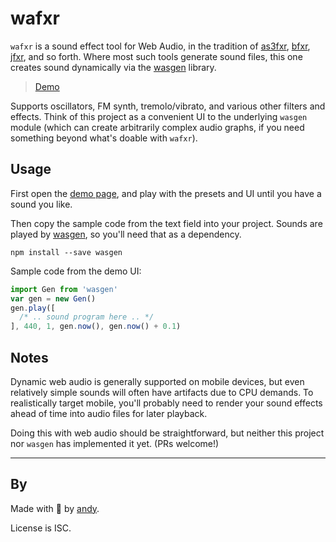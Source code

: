 
# wafxr

`wafxr` is a sound effect tool for Web Audio,
in the tradition of 
[as3fxr](http://www.superflashbros.net/as3sfxr/), 
[bfxr](http://www.bfxr.net/), 
[jfxr](http://jfxr.frozenfractal.com/), 
and so forth. Where most such tools generate sound files, this one 
creates sound dynamically via the 
[wasgen](https://github.com/andyhall/wasgen) library.

> [Demo](https://andyhall.github.io/wafxr/)

Supports oscillators, FM synth, tremolo/vibrato, and various other 
filters and effects. Think of this project as a convenient UI to the 
underlying `wasgen` module (which can create arbitrarily complex 
audio graphs, if you need something beyond what's doable with `wafxr`).


## Usage

First open the [demo page](https://andyhall.github.io/wafxr/), and 
play with the presets and UI until you have a sound you like.

Then copy the sample code from the text field into your project.
Sounds are played by [wasgen](https://github.com/andyhall/wasgen),
so you'll need that as a dependency.

```shell
npm install --save wasgen
```

Sample code from the demo UI:

```js
import Gen from 'wasgen'
var gen = new Gen()
gen.play([
  /* .. sound program here .. */
], 440, 1, gen.now(), gen.now() + 0.1)
```


## Notes

Dynamic web audio is generally supported on mobile devices, but 
even relatively simple sounds will often have artifacts due to CPU demands.
To realistically target mobile, you'll probably need to render 
your sound effects ahead of time into audio files for later playback.

Doing this with web audio should be straightforward, but 
neither this project nor `wasgen` has implemented it yet.
(PRs welcome!)


----

## By

Made with 🍺 by [andy](https://fenomas.com/).

License is ISC.
